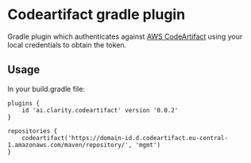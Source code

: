 # Codeartifact gradle plugin

Gradle plugin which authenticates against [AWS CodeArtifact](https://aws.amazon.com/es/codeartifact/) using your local credentials to obtain
the token.

## Usage

In your build.gradle file:

```
plugins {
    id 'ai.clarity.codeartifact' version '0.0.2'
}

repositories {
    codeartifact('https://domain-id.d.codeartifact.eu-central-1.amazonaws.com/maven/repository/', 'mgmt')
}
```
